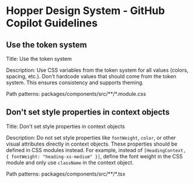# Hopper Design System - GitHub Copilot Guidelines

## Use the token system

Title: Use the token system

Description: Use CSS variables from the token system for all values (colors, spacing, etc.). Don't hardcode values that should come from the token system. This ensures consistency and supports theming.

Path patterns: packages/components/src/**/*.module.css

## Don't set style properties in context objects

Title: Don't set style properties in context objects

Description: Do not set style properties like `fontWeight`, `color`, or other visual attributes directly in context objects. 
These properties should be defined in CSS modules instead. For example, instead of `[HeadingContext, { fontWeight: "heading-xs-medium" }]`, define the font weight in the CSS module and only use `className` in the context object.

Path patterns: packages/components/src/**/*.tsx

